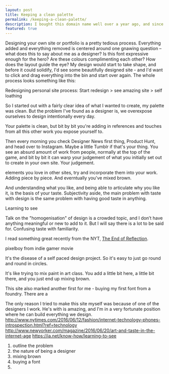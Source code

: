 ```yaml
---
layout: post
title: Keeping a clean palette
permalink: /keeping-a-clean-palette/
description: I bought this domain name well over a year ago, and since then I've redesigned this site too many times to share. What I've wanted it to be and what I've wanted it to say have changed weekly, and I realised myself falling into this viscious circle pattern.
featured: true
---
```


Designing your own site or portfolio is a pretty tedious process. Everything added and everything removed is centered around one gnawing question – what does this to say about me as a designer? Is this font expressive enough for the hero? Are these colours complimenting each other? How does the layout guide the eye? My design would start to take shape, and before it could solidify, I'd see some beautifully designed site - and I'd want to click and drag everything into the bin and start over again. The whole process looks something like this:

Redesigning personal site process:
Start redesign > see amazing site > self loathing

So I started out with a fairly clear idea of what I wanted to create, my palette was clean. But the problem I've found as a designer is, we overexpose ourselves to design intentionally every day.

Your palette is clean, but bit by bit you're adding in references and touches from all this other work you expose yourself to.

Then every morning you check Designer News first thing, Product Hunt, and head over to Instagram. Maybe a little Tumblr if that's your thing. You see an absurd amount of work from people, normally at the top of the game, and bit by bit it can warp your judgement of what you initially set out to create in your own site. Your judgement.

elements you love in other sites, try and incorporate them into your work. Adding piece by piece. And everntually you've mixed brown.


And understanding what you like, and being able to articulate why you like it, is the basis of your taste. Subjectivity aside, the main problem with taste with design is the same problem with having good taste in anything.

Learning to see

Talk on the "homogenisation" of design is a crowded topic, and I don’t have anything meaningful or new to add to it. But I will say there is a lot to be said for. Confusing taste with familiarity.


I read something great recently from the NYT, [The End of Reflection](http://www.nytimes.com/2016/06/12/fashion/internet-technology-phones-introspection.html?ref=technology).

pixelboy from indie gamer movie

It's the disease of a self paced design project. So it's easy to just go round and round in circles.

It's like trying to mix paint in art class. You add a little bit here, a little bit there, and you just end up mixing brown.

This site also marked another first for me - buying my first font from a foundry. There are a

The only reason I tried to make this site myself was because of one of the designers I work. He's with is amazing, and I'm in a very fortunate position where he can build everything we design.
http://www.nytimes.com/2016/06/12/fashion/internet-technology-phones-introspection.html?ref=technology
http://www.newyorker.com/magazine/2016/06/20/art-and-taste-in-the-internet-age
https://ia.net/know-how/learning-to-see
1. outline the problem
2. the nature of being a designer
4. mixing brown
4. buying a font
3.
